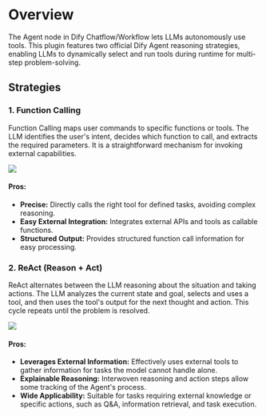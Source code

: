 # Overview
The Agent node in Dify Chatflow/Workflow lets LLMs autonomously use tools. This plugin features two official Dify Agent reasoning strategies, enabling LLMs to dynamically select and run tools during runtime for multi-step problem-solving.

## Strategies

### 1. Function Calling
Function Calling maps user commands to specific functions or tools. The LLM identifies the user's intent, decides which function to call, and extracts the required parameters. It is a straightforward mechanism for invoking external capabilities.

![](./_assets/function_calling.png)

#### Pros:
- **Precise:** Directly calls the right tool for defined tasks, avoiding complex reasoning.
- **Easy External Integration:** Integrates external APIs and tools as callable functions.
- **Structured Output:** Provides structured function call information for easy processing.

### 2. ReAct (Reason + Act)
ReAct alternates between the LLM reasoning about the situation and taking actions. The LLM analyzes the current state and goal, selects and uses a tool, and then uses the tool's output for the next thought and action. This cycle repeats until the problem is resolved.

![](./_assets/react.png)

#### Pros:
- **Leverages External Information:** Effectively uses external tools to gather information for tasks the model cannot handle alone.
- **Explainable Reasoning:** Interwoven reasoning and action steps allow some tracking of the Agent's process.
- **Wide Applicability:** Suitable for tasks requiring external knowledge or specific actions, such as Q&A, information retrieval, and task execution.
